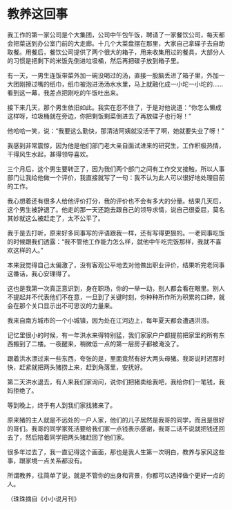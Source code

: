 # 教养这回事

我工作的第一家公司是个大集团，公司中午包午饭，聘请了一家餐饮公司，每天都会把菜送到办公室门前的大走廊。十几个大菜盘摆在那里，大家自己拿碟子去自助取餐。用餐后，餐饮公司提供了两个很大的箱子，用来收集用过的餐具，大部分人的习惯是把剩下的米饭先倒进垃圾桶，然后再把碟子放到箱子里。 

有一天，一男生连饭带菜外加一碗没喝过的汤，直接一股脑丢进了箱子里，外加一大团刚擦过嘴的纸巾，纸巾被泡进汤汤水水里，马上就融化成一小坨一小坨的……看到这一幕，我差点把刚吃的午饭吐出来。 

接下来几天，那个男生依旧如此。我实在忍不住了，于是对他说道：“你怎么懒成这样呀，垃圾桶就在旁边，你把剩饭剩菜倒进去了再放碟子也行呀！” 

他哈哈一笑，说：“我要这么勤快，那清洁阿姨就没活干了啊，她就要失业了呀！” 

我感到非常震惊，因为他是他们部门老大亲自面试进来的研究生，工作积极热情，干得风生水起，甚得领导喜欢。 

三个月后，这个男生要转正了，因为我们两个部门之间有工作交叉接触，所以人事部门让我给他做一个评价，我直接就写了一句：我不认为此人可以很好地处理目前的工作。 

我心想着还有很多人给他评价打分，我的评价也不会有多大的分量。结果几天后，这个男生被辞退了。他走的那一天还跑去跟自己的领导求情，说自己很委屈，莫名其妙就这么被赶走了，太不公平了。 

我于是去打听，原来好多同事写的评语跟我一样，还有写得更狠的。一老同事吃饭的时候跟我们透露：“我不管他工作能力怎么样，就他中午吃完饭那样，我就不喜欢这样的人。” 

本来我觉得自己太偏激了，没有客观公平地去对他做出职业评价，结果听完老同事这番话，我心安理得了。 

这也是我第一次真正意识到，身在职场，你的一举一动，别人都会看在眼里。别人不提起并不代表他们不在意，一旦到了关键时刻，你种种所作所为积累的口碑，就会在那个关口显示出不可思议的力量来。 

我来自南方城市的一个小城镇，因为处在江河边上，每年夏天都会遭遇洪涝。 

记忆里很小的时候，有一年洪水来得特别猛，我们家家户户都提前把家里的所有东西搬到了二楼。一夜醒来，稍微低一点的第一层房子都被淹没了。 

跟着洪水漂过来一些东西，夸张的是，里面竟然有好大两头母猪。我哥说时迟那时快，赶紧就把两头猪捞上来，赶到角落里，安抚好。 

第二天洪水退去，有人来我们家询问，说你们把猪卖给我吧，我给你们一笔钱，我妈拒绝了。 

等到晚上，终于有人到我们家找猪来了。 

原来猪的主人就是不远处的一户人家，他们的儿子居然是我哥的同学，而且是很好的哥们。我哥的同学家死活要给我们家一点钱表示感谢，我哥二话不说就把钱还回去了，然后陪着同学把两头猪赶回了他们家。 

很多年过去了，我一直记得这个画面，那也是我人生第一次明白，教养与家风这些事，跟家境一点关系都没有。 

所谓教养，往简单了说，就是不管你的出身和背景，你都可以选择做个更好一点的人。 

（珠珠摘自《小小说月刊》